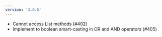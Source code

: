 ```yaml
---
version: '3.0.5'
---
```


- Cannot access List methods (#402)
- Implement to boolean smart-casting in OR and AND operators (#405)
